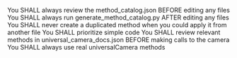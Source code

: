 <!------------------------------------------------------------------------------------
   Add Rules to this file or a short description and have Kiro refine them for you:   
-------------------------------------------------------------------------------------> 

You SHALL always review the method_catalog.json BEFORE editing any files
You SHALL always run generate_method_catalog.py AFTER editing any files
You SHALL never create a duplicated method when you could apply it from another file
You SHALL prioritize simple code
You SHALL review relevant methods in universal_camera_docs.json BEFORE making calls to the camera
You SHALL always use real universalCamera methods 
